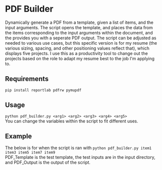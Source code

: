 # PDF Builder
Dynamically generate a PDF from a template, given a list of items, and the input arguments. The script opens the template, and places the data from the items corresponding to the input arguments within the document, and the provides you with a seperate PDF output. The script can be adjusted as needed to various use cases, but this specific version is for my resume (the various sizing, spacing, and other positioning values reflect that), which displays five projects. I use this as a productivity tool to change out the projects based on the role to adapt my resume best to the job I'm applying to.

## Requirements
`pip install reportlab pdfrw pymupdf`

## Usage
`python pdf_builder.py <arg1> <arg2> <arg3> <arg4> <arg5>`  
You can change the variables within the script to fit different uses.

## Example
The below is for when the script is ran with `python pdf_builder.py item1 item3 item5 item7 item9`  
PDF_Template is the test template, the test inputs are in the input directory, and PDF_Output is the output of the script.
